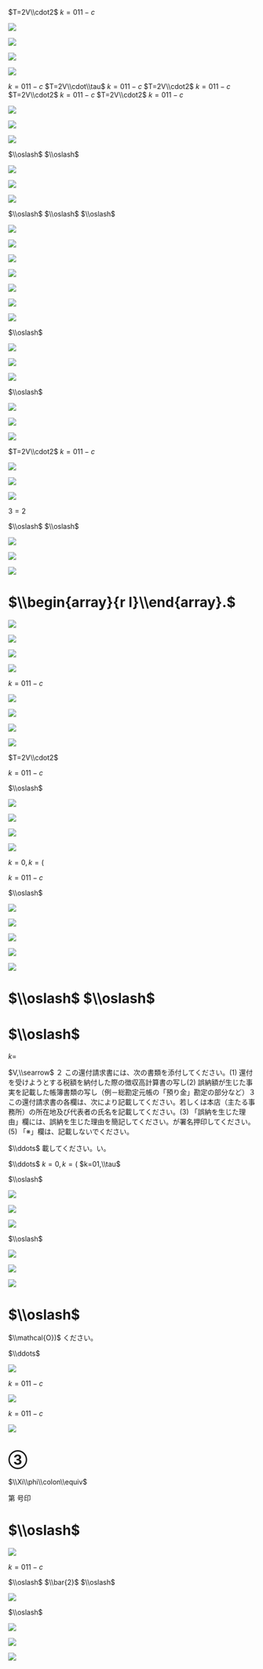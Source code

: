 $T=2V\\cdot2$ $k=011-c$

![](https://www.nta.go.jp/tmp/8e5df634-5da9-4e6c-85ee-12d5acaa53a8/images/b11caf499a6d430d6f93effc9aa96a26d213dcab773afe1bf08dc275f12e6c89.jpg)

![](https://www.nta.go.jp/tmp/8e5df634-5da9-4e6c-85ee-12d5acaa53a8/images/3d1c8ee2e7b26ed063ebfae4b0bc0da535654c38112d84935dfd3da5a20344e8.jpg)

![](https://www.nta.go.jp/tmp/8e5df634-5da9-4e6c-85ee-12d5acaa53a8/images/a97e112a50eee73e8d33f35b4e62a9c377638b3c0fdad6d574f10507a738cfcd.jpg)

![](https://www.nta.go.jp/tmp/8e5df634-5da9-4e6c-85ee-12d5acaa53a8/images/a086f152a6326fceec65d50c47bb343a124b817a8d7ba0bbb15b03dc27a20700.jpg)

$k=011-c$ $T=2V\\cdot\\tau$ $k=011-c$ $T=2V\\cdot2$ $k=011-c$ $T=2V\\cdot2$ $k=011-c$ $T=2V\\cdot2$ $k=011-c$

![](https://www.nta.go.jp/tmp/8e5df634-5da9-4e6c-85ee-12d5acaa53a8/images/ed767babe34b27b6ab326bacc258c0fe9b1c5467f7fec8148876808edaec7890.jpg)

![](https://www.nta.go.jp/tmp/8e5df634-5da9-4e6c-85ee-12d5acaa53a8/images/c54f411c1f6e85082a136b59d1984a909afa8dbf560ba824e8d25bff6babf891.jpg)

![](https://www.nta.go.jp/tmp/8e5df634-5da9-4e6c-85ee-12d5acaa53a8/images/2e3c2199dd7997c42cc02b315d8a871563daf6322f41194d4fdadea0f54c41ff.jpg)

$\\oslash$ $\\oslash$

![](https://www.nta.go.jp/tmp/8e5df634-5da9-4e6c-85ee-12d5acaa53a8/images/a718e72e9ab977a4cc41f8fcb90b0b275984b9b05b0a72873b77f77dd03b137c.jpg)

![](https://www.nta.go.jp/tmp/8e5df634-5da9-4e6c-85ee-12d5acaa53a8/images/4fd12628ce02746498e938cf6317867024fb71b0d52258ffc6e2602a9152c480.jpg)

![](https://www.nta.go.jp/tmp/8e5df634-5da9-4e6c-85ee-12d5acaa53a8/images/67917b183d3d13ee0c577b51ee78358412c982b2ee3a6e18c068e70423608e77.jpg)

$\\oslash$ $\\oslash$ $\\oslash$

![](https://www.nta.go.jp/tmp/8e5df634-5da9-4e6c-85ee-12d5acaa53a8/images/400f633d167fc1b1fa929bdde79837af2d0234f378dd29aeeeafbf1a16faeb29.jpg)

![](https://www.nta.go.jp/tmp/8e5df634-5da9-4e6c-85ee-12d5acaa53a8/images/473888d5c9b8fe543999545cce9f6d20d7a21a72a61149de6fb02bd8d5d56353.jpg)

![](https://www.nta.go.jp/tmp/8e5df634-5da9-4e6c-85ee-12d5acaa53a8/images/c9902de9468f2d84ae57a320579910ee86d07186ddfeaab9c56cbbc624e43959.jpg)

![](https://www.nta.go.jp/tmp/8e5df634-5da9-4e6c-85ee-12d5acaa53a8/images/e0e38100b883aeedeadaa10d25afe0a0181f7305460b6eafa1f849f60153c42c.jpg)

![](https://www.nta.go.jp/tmp/8e5df634-5da9-4e6c-85ee-12d5acaa53a8/images/bf1223604b51d416d7e3bd037d798a96c0a4adc9d3c9425cd4d568ae650dddd6.jpg)

![](https://www.nta.go.jp/tmp/8e5df634-5da9-4e6c-85ee-12d5acaa53a8/images/425dbb1a79d441266ade02f0623b73a1ee7a8255266346b03e25731779466751.jpg)

![](https://www.nta.go.jp/tmp/8e5df634-5da9-4e6c-85ee-12d5acaa53a8/images/917be198913f67000fa2168c829fdd5dedd7fcf477951d3a091599684f65cf92.jpg)

$\\oslash$

![](https://www.nta.go.jp/tmp/8e5df634-5da9-4e6c-85ee-12d5acaa53a8/images/21ad33d023e38311f163927a240b19a0ad6493a44da548d0a2c6b6878980de67.jpg)

![](https://www.nta.go.jp/tmp/8e5df634-5da9-4e6c-85ee-12d5acaa53a8/images/58a05ee42a98219d43d2143d26fd4c0ca4f54fc724ef6a7e39121e4514a623b7.jpg)

![](https://www.nta.go.jp/tmp/8e5df634-5da9-4e6c-85ee-12d5acaa53a8/images/e7fef570980be6e473ce125ae426fb5df99d781647b5f865ddc184bfbf2ce809.jpg)

$\\oslash$

![](https://www.nta.go.jp/tmp/8e5df634-5da9-4e6c-85ee-12d5acaa53a8/images/af4343a90e10b7cff0e63ff10993ef9de790cc082f842a1fe6128023fb781736.jpg)

![](https://www.nta.go.jp/tmp/8e5df634-5da9-4e6c-85ee-12d5acaa53a8/images/c18e5883bae58129cec5eeaa2b686da54526fae5919a8216c0ba9ee2e752f646.jpg)

![](https://www.nta.go.jp/tmp/8e5df634-5da9-4e6c-85ee-12d5acaa53a8/images/0d1569a8aec7c1d655f4dba7da134bb7ddaf323cdb2b47a7318e2112a57ac02f.jpg)

$T=2V\\cdot2$ $k=011-c$

![](https://www.nta.go.jp/tmp/8e5df634-5da9-4e6c-85ee-12d5acaa53a8/images/a04255a9158822e9d980a70c58b2edc0aa6659ca17de0807f52b7bcd74099d20.jpg)

![](https://www.nta.go.jp/tmp/8e5df634-5da9-4e6c-85ee-12d5acaa53a8/images/d12fd3b9e5474b2c098515c93143568fe48059372a967ac4424ebbbac6a67c4d.jpg)

![](https://www.nta.go.jp/tmp/8e5df634-5da9-4e6c-85ee-12d5acaa53a8/images/ac2ac2390d843aafc3d3de6e3366b58c2213fa1c68e10e9c94f1dc95fe009243.jpg)

$3=2$

$\\oslash$ $\\oslash$

![](https://www.nta.go.jp/tmp/8e5df634-5da9-4e6c-85ee-12d5acaa53a8/images/d986400ff3a5ee643294fc9ad6cf7fa5a56bb4717702e5f80b384d292f16baf9.jpg)

![](https://www.nta.go.jp/tmp/8e5df634-5da9-4e6c-85ee-12d5acaa53a8/images/b1ede5ac903946c5b28ad11de839dc5ccde460fac02c3ada0264cf88ed7c9ace.jpg)

![](https://www.nta.go.jp/tmp/8e5df634-5da9-4e6c-85ee-12d5acaa53a8/images/de3a932de63271468e923a92cf23c63f22b9fb3c9f9af5a39145813a86bd4e51.jpg)

# $\\begin{array}{r l}\\end{array}.$

![](https://www.nta.go.jp/tmp/8e5df634-5da9-4e6c-85ee-12d5acaa53a8/images/ce76d7d0f9682a6c91f37aac3eb4fe9f44ee2012a952f4acf393fb3de8f06547.jpg)

![](https://www.nta.go.jp/tmp/8e5df634-5da9-4e6c-85ee-12d5acaa53a8/images/6358de9e097693bfbaa1570d28e57dbd59107da0a234173301d40112e93e7b2e.jpg)

![](https://www.nta.go.jp/tmp/8e5df634-5da9-4e6c-85ee-12d5acaa53a8/images/5cc0d8dc44ad2f9700b22efcf81dd0831ea0dabaae122a93246dd4f0a1e19dfd.jpg)

![](https://www.nta.go.jp/tmp/8e5df634-5da9-4e6c-85ee-12d5acaa53a8/images/e491f06d5be266752a6b11dc5169ff49c96f44eafd0d32ac0b2a8d201725c585.jpg)

$k=011-c$

![](https://www.nta.go.jp/tmp/8e5df634-5da9-4e6c-85ee-12d5acaa53a8/images/c28e82b4c6c8fedf4b09c5e596720ea1c30323b0e06db66b2fa538995da27931.jpg)

![](https://www.nta.go.jp/tmp/8e5df634-5da9-4e6c-85ee-12d5acaa53a8/images/e966b6a93e7308cd55d524b420286ae6df06b2f843282b55e14911568a2d8c58.jpg)

![](https://www.nta.go.jp/tmp/8e5df634-5da9-4e6c-85ee-12d5acaa53a8/images/1291b49c96093cbf0681c501b5685da1f67914f0fe9d5efe9e6d2cf877582d0e.jpg)

![](https://www.nta.go.jp/tmp/8e5df634-5da9-4e6c-85ee-12d5acaa53a8/images/8d6d4b9f4e814fdf005998921951700b4cd682f332d455247e5a4989153a0e98.jpg)

$T=2V\\cdot2$

$k=011-c$

$\\oslash$

![](https://www.nta.go.jp/tmp/8e5df634-5da9-4e6c-85ee-12d5acaa53a8/images/5cb79d3e217ea7a96a450a74d97f6bf2910f1bae34075ef3b9e372bee7ab75ff.jpg)

![](https://www.nta.go.jp/tmp/8e5df634-5da9-4e6c-85ee-12d5acaa53a8/images/cba7d6eb25f8f1dd6d1b0b7be11d57ef2ab61e858bb3b807cea479117e6f5314.jpg)

![](https://www.nta.go.jp/tmp/8e5df634-5da9-4e6c-85ee-12d5acaa53a8/images/08ff017f6a679a289645609e0a4ae12fd01e04b97c77d4ba16655a6038a8c14e.jpg)

![](https://www.nta.go.jp/tmp/8e5df634-5da9-4e6c-85ee-12d5acaa53a8/images/2d1d77fccabae8cefd34a28c02f06fe00fba9be723f63404f6cb532bab0e5fc5.jpg)

$k=0,k=($

$k=011-c$

$\\oslash$

![](https://www.nta.go.jp/tmp/8e5df634-5da9-4e6c-85ee-12d5acaa53a8/images/efc63d4ad2d6925e0345a2e134fd6d861710185152badaa920287569af634073.jpg)

![](https://www.nta.go.jp/tmp/8e5df634-5da9-4e6c-85ee-12d5acaa53a8/images/b9598b226af5a6116bf7e3c16568d5608775b8e6c6bf46d5f1263ab7b7b90bc5.jpg)

![](https://www.nta.go.jp/tmp/8e5df634-5da9-4e6c-85ee-12d5acaa53a8/images/c9c213bf64c752d59635617fd9dcb77987fd07eafe723e1c8c79f6432e3c0908.jpg)

![](https://www.nta.go.jp/tmp/8e5df634-5da9-4e6c-85ee-12d5acaa53a8/images/61df7f46d773b73b83605515463c4017785fa3b61d9feab61acc8c52c69d747b.jpg)

![](https://www.nta.go.jp/tmp/8e5df634-5da9-4e6c-85ee-12d5acaa53a8/images/73aa94555be5a70f428dd00033eecf463158695fb65e00ec343e723e0e99a00e.jpg)

# $\\oslash$ $\\oslash$

# $\\oslash$

$k=$

$V,\\searrow$ ２ この還付請求書には、次の書類を添付してください。(1) 還付を受けようとする税額を納付した際の徴収高計算書の写し(2) 誤納額が生じた事実を記載した帳簿書類の写し（例－総勘定元帳の「預り金」勘定の部分など）３ この還付請求書の各欄は、次により記載してください。若しくは本店（主たる事務所）の所在地及び代表者の氏名を記載してください。(3) 「誤納を生じた理由」欄には、誤納を生じた理由を簡記してください。が署名押印してください。(5) 「※」欄は、記載しないでください。

$\\ddots$ 載してください。い。

$\\ddots$ $k=0,k=($ $k=01,\\tau$

$\\oslash$

![](https://www.nta.go.jp/tmp/8e5df634-5da9-4e6c-85ee-12d5acaa53a8/images/11a3987f1321b92b09994c0c830ca2f24c6acf431234aa5615386a6490fe9971.jpg)

![](https://www.nta.go.jp/tmp/8e5df634-5da9-4e6c-85ee-12d5acaa53a8/images/fda7c9bc325d2eef53bae1b86b61f844b8403f1a95055f2352903fc52120d559.jpg)

![](https://www.nta.go.jp/tmp/8e5df634-5da9-4e6c-85ee-12d5acaa53a8/images/7014302aef9e883f479e0a654afbc0337f367e69d5d7f3a98cb2f3214f833c43.jpg)

$\\oslash$

![](https://www.nta.go.jp/tmp/8e5df634-5da9-4e6c-85ee-12d5acaa53a8/images/62eb5404f721d12c0f6a595ca6f96feb9e56e120d0c686d36d9e9491807fea6a.jpg)

![](https://www.nta.go.jp/tmp/8e5df634-5da9-4e6c-85ee-12d5acaa53a8/images/b136d233a041a7241602b0114275a8a3ec76f53399ff108cdcd2037646bb343a.jpg)

![](https://www.nta.go.jp/tmp/8e5df634-5da9-4e6c-85ee-12d5acaa53a8/images/394121c644cecf18808012f219ab44887a57711eab4c42784691cc745369a016.jpg)

# $\\oslash$

$\\mathcal{O})$ ください。

$\\ddots$

![](https://www.nta.go.jp/tmp/8e5df634-5da9-4e6c-85ee-12d5acaa53a8/images/042dba8020bbca11e99a51156c67e2e0f084c48b7a043bc4247f3a64171cacb1.jpg)

$k=011-c$

![](https://www.nta.go.jp/tmp/8e5df634-5da9-4e6c-85ee-12d5acaa53a8/images/7a898d430f361cf29c0f97b81f457a5816c0dbb3f9fa57ed4b397f231a78aec2.jpg)

$k=011-c$

![](https://www.nta.go.jp/tmp/8e5df634-5da9-4e6c-85ee-12d5acaa53a8/images/672befb27f9c8e8b19f52653c232cd28e8c280074f7c8cce783d72c36b8d7354.jpg)

# ③

$\\Xi\\phi\\colon\\equiv$

第 号印

# $\\oslash$

![](https://www.nta.go.jp/tmp/8e5df634-5da9-4e6c-85ee-12d5acaa53a8/images/335b418c7b416bfcf322a5e877ea164cbf34cee3a0a6b0ab1f1f0e7d255bece9.jpg)

$k=011-c$

$\\oslash$ $\\bar{2}$ $\\oslash$

![](https://www.nta.go.jp/tmp/8e5df634-5da9-4e6c-85ee-12d5acaa53a8/images/61dac5b09683cc9fcbf660cb9329397f504af75e6e58e1efef117e7b49bca5cb.jpg)

$\\oslash$

![](https://www.nta.go.jp/tmp/8e5df634-5da9-4e6c-85ee-12d5acaa53a8/images/7e40485315b8b7add17981b4cda2d7adc35252ae78ec88c0a0e3bbf1234ba918.jpg)

![](https://www.nta.go.jp/tmp/8e5df634-5da9-4e6c-85ee-12d5acaa53a8/images/329678cf1789289a6e6cc6de7e3862d5a83fe6c468944e8c6d796f3ad53c9e2b.jpg)

![](https://www.nta.go.jp/tmp/8e5df634-5da9-4e6c-85ee-12d5acaa53a8/images/45c977728a7cf085b72536065c7cf9962964203b3203505ae7893798779b1728.jpg)